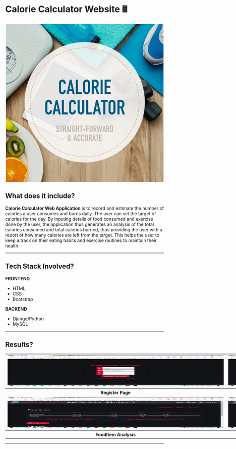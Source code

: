 # Calorie Calculator Website 🖩
<p align="center">
    <img src="results/banner_image.jpg" alt="BannerImage" height="500">
</p>


## <a name="system">What does it include?</a>

**Calorie Calculator Web Application** is to record and estimate the number of calories a user consumes and burns daily. The user can set the target of calories for the day. By inputing details of food consumed and exercise done by the user, the application thus generates an analysis of the total calories consumed and total calories burned, thus providing the user with a report of how many calories are left from the target. This helps the user to keep a track on their eating habits and exercise routines to maintain their health.

---

## <a name="system">Tech Stack Involved?</a>

**FRONTEND**
- HTML
- CSS
- Bootstrap

**BACKEND**
- Django/Python
- MySQL

---

## <a name="Results?">Results?</a>

<table style="width:2800px; border: black; margin: 0px auto;" class="skinny" cellspacing="0" cellpadding="0">
    <tr>
        <td>
            <img src="results/register_page.png" alt="Image" width="700" height="100">
        </td>
        <td>
            <img src="results/login_page.png" alt="Image" width="700" height="100">
        </td>
        <td>
            <img src="results/set_calorie.png" alt="Image" width="700" height="100">
        </td>
        <td>
            <img src="results/add_fooditem.png" alt="Image" width="700" height="100">
        </td>
    </tr>
    <tr>
        <th>Register Page</th>
        <th>Login Page</th>
        <th>Set Calorie Target</th>
        <th>Add FoodItem</th>
    </tr>
    <tr>
        <td>
            <img src="results/fooditem_analysis.png" alt="Image" width="700" height="100">
        </td>
        <td>
            <img src="results/add_exercise.png" alt="Image" width="700" height="100">
        </td>
        <td>
            <img src="results/exercise_analysis.png" alt="Image" width="700" height="100">
        </td>
        <td>
            <img src="results/final_report.png" alt="Image" width="700" height="100">
        </td>
    </tr>
    <tr>
        <th>FoodItem Analysis</th>
        <th>Add Exercise</th>
        <th>Exercise Analysis</th>
        <th>Final Report</th>
    </tr>  
</table>

---
